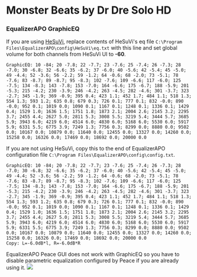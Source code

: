 # Monster Beats by Dr Dre Solo HD
### EqualizerAPO GraphicEQ
If you are using [HeSuVi](https://sourceforge.net/projects/hesuvi/), replace contents of HeSuVi's eq file `C:\Program Files\EqualizerAPO\config\HeSuVi\eq.txt` with this line and set global volume for both channels from HeSuVi UI to **-60**.
```
GraphicEQ: 10 -84; 20 -7.8; 22 -7.7; 23 -7.6; 25 -7.4; 26 -7.3; 28 -7.0; 30 -6.8; 32 -6.6; 35 -6.2; 37 -6.0; 40 -5.6; 42 -5.4; 45 -5.0; 49 -4.4; 52 -3.6; 56 -2.2; 59 -1.2; 64 -0.6; 68 -2.0; 73 -5.1; 78 -7.6; 83 -8.7; 89 -8.7; 95 -8.3; 102 -7.6; 109 -6.6; 117 -6.0; 125 -7.5; 134 -8.3; 143 -7.8; 153 -7.0; 164 -6.6; 175 -6.7; 188 -5.9; 201 -5.3; 215 -4.2; 230 -3.9; 246 -4.2; 263 -4.5; 282 -4.6; 301 -3.7; 323 -2.7; 345 -1.9; 369 -0.9; 395 0.4; 423 1.1; 452 1.7; 484 1.1; 518 1.3; 554 1.3; 593 1.2; 635 0.8; 679 0.3; 726 0.1; 777 0.1; 832 -0.0; 890 -0.0; 952 0.1; 1019 0.0; 1090 0.1; 1167 0.1; 1248 0.1; 1336 0.1; 1429 0.4; 1529 1.0; 1636 1.5; 1751 1.8; 1873 2.1; 2004 2.6; 2145 3.2; 2295 3.7; 2455 4.4; 2627 5.0; 2811 5.3; 3008 5.5; 3219 5.4; 3444 5.7; 3685 5.9; 3943 6.0; 4219 6.0; 4514 6.0; 4830 6.0; 5168 6.0; 5530 6.0; 5917 5.9; 6331 5.5; 6775 3.9; 7249 1.3; 7756 0.3; 8299 0.0; 8880 0.0; 9502 0.0; 10167 0.0; 10879 0.0; 11640 0.0; 12455 0.0; 13327 0.0; 14260 0.0; 15258 0.0; 16326 0.0; 17469 0.0; 18692 0.0; 20000 0.0
```
If you are not using HeSuVi, copy this to the end of EqualizerAPO configuration file `C:\Program Files\EqualizerAPO\config\config.txt`.
```
GraphicEQ: 10 -84; 20 -7.8; 22 -7.7; 23 -7.6; 25 -7.4; 26 -7.3; 28 -7.0; 30 -6.8; 32 -6.6; 35 -6.2; 37 -6.0; 40 -5.6; 42 -5.4; 45 -5.0; 49 -4.4; 52 -3.6; 56 -2.2; 59 -1.2; 64 -0.6; 68 -2.0; 73 -5.1; 78 -7.6; 83 -8.7; 89 -8.7; 95 -8.3; 102 -7.6; 109 -6.6; 117 -6.0; 125 -7.5; 134 -8.3; 143 -7.8; 153 -7.0; 164 -6.6; 175 -6.7; 188 -5.9; 201 -5.3; 215 -4.2; 230 -3.9; 246 -4.2; 263 -4.5; 282 -4.6; 301 -3.7; 323 -2.7; 345 -1.9; 369 -0.9; 395 0.4; 423 1.1; 452 1.7; 484 1.1; 518 1.3; 554 1.3; 593 1.2; 635 0.8; 679 0.3; 726 0.1; 777 0.1; 832 -0.0; 890 -0.0; 952 0.1; 1019 0.0; 1090 0.1; 1167 0.1; 1248 0.1; 1336 0.1; 1429 0.4; 1529 1.0; 1636 1.5; 1751 1.8; 1873 2.1; 2004 2.6; 2145 3.2; 2295 3.7; 2455 4.4; 2627 5.0; 2811 5.3; 3008 5.5; 3219 5.4; 3444 5.7; 3685 5.9; 3943 6.0; 4219 6.0; 4514 6.0; 4830 6.0; 5168 6.0; 5530 6.0; 5917 5.9; 6331 5.5; 6775 3.9; 7249 1.3; 7756 0.3; 8299 0.0; 8880 0.0; 9502 0.0; 10167 0.0; 10879 0.0; 11640 0.0; 12455 0.0; 13327 0.0; 14260 0.0; 15258 0.0; 16326 0.0; 17469 0.0; 18692 0.0; 20000 0.0
Copy: L=-6.0dB*l, R=-6.0dB*R
```
EqualizerAPO Peace GUI does not work with GraphicEQ so you have to disable parametric equalization configured by Peace if you are already using it.
![](https://raw.githubusercontent.com/jaakkopasanen/AutoEq/master/results/Innerfidelity%202017/innerfidelity/onear/Monster%20Beats%20by%20Dr%20Dre%20Solo%20HD/Monster%20Beats%20by%20Dr%20Dre%20Solo%20HD.png)
